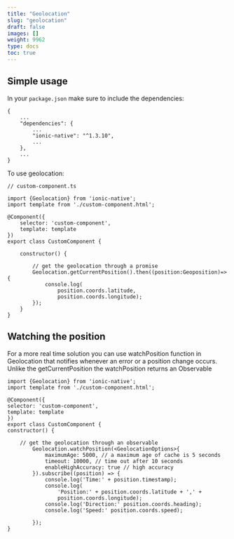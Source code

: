 ```yaml
---
title: "Geolocation"
slug: "geolocation"
draft: false
images: []
weight: 9962
type: docs
toc: true
---
```


## Simple usage
In your `package.json` make sure to include the dependencies: 

    {
        ...
        "dependencies": {
            ...
            "ionic-native": "^1.3.10",
            ...
        },
        ...
    }
    
To use geolocation:

    // custom-component.ts

    import {Geolocation} from 'ionic-native';
    import template from './custom-component.html';
    
    @Component({
        selector: 'custom-component',
        template: template
    })
    export class CustomComponent {
    
        constructor() {

            // get the geolocation through a promise
            Geolocation.getCurrentPosition().then((position:Geoposition)=> {
                console.log(
                    position.coords.latitude,
                    position.coords.longitude);
            });
        }
    }

## Watching the position
For a more real time solution you can use watchPosition function in Geolocation that notifies whenever an error or a position change occurs.
Unlike the getCurrentPosition the watchPosition returns an Observable

    import {Geolocation} from 'ionic-native';
    import template from './custom-component.html';
    
    @Component({
    selector: 'custom-component',
    template: template
    })
    export class CustomComponent {
    constructor() {

        // get the geolocation through an observable
            Geolocation.watchPosition(<GeolocationOptions>{
                maximumAge: 5000, // a maximum age of cache is 5 seconds
                timeout: 10000, // time out after 10 seconds
                enableHighAccuracy: true // high accuracy 
            }).subscribe((position) => {
                console.log('Time:' + position.timestamp);
                console.log(
                    'Position:' + position.coords.latitude + ',' +
                    position.coords.longitude);
                console.log('Direction:' position.coords.heading);
                console.log('Speed:' position.coords.speed);

            });
    }




